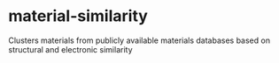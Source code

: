# material-similarity
Clusters materials from publicly available materials databases based on structural and electronic similarity
